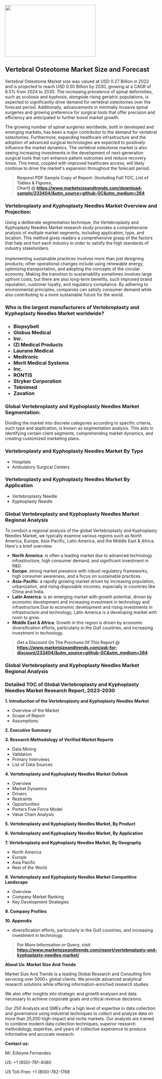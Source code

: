 <p><img class="alignnone size-medium wp-image-20088" src="https://ffe5etoiles.com/wp-content/uploads/2024/12/MST1-300x171.png" alt="" width="300" height="171" /></p><h2>Vertebral Osteotome Market Size and Forecast</h2><p>Vertebral Osteotome Market size was valued at USD 0.27 Billion in 2022 and is projected to reach USD 0.50 Billion by 2030, growing at a CAGR of 8.5% from 2024 to 2030. The increasing prevalence of spinal deformities, such as scoliosis and kyphosis, alongside rising geriatric populations, is expected to significantly drive demand for vertebral osteotomes over the forecast period. Additionally, advancements in minimally invasive spinal surgeries and growing preference for surgical tools that offer precision and efficiency are anticipated to further boost market growth.</p><p>The growing number of spinal surgeries worldwide, both in developed and emerging markets, has been a major contributor to the demand for vertebral osteotomes. Furthermore, expanding healthcare infrastructure and the adoption of advanced surgical technologies are expected to positively influence the market dynamics. The vertebral osteotome market is also seeing increasing investments in the development of next-generation surgical tools that can enhance patient outcomes and reduce recovery times. This trend, coupled with improved healthcare access, will likely continue to drive the market's expansion throughout the forecast period.</p></p><blockquote id="" class=""><strong>Request PDF Sample Copy of Report: (Including Full TOC, List of Tables &amp; Figures, Chart)&nbsp;@&nbsp;<strong><a href="https://www.marketsizeandtrends.com/download-sample/233404/&utm_source=github-GC&utm_medium=264" target="_blank">https://www.marketsizeandtrends.com/download-sample/233404/&utm_source=github-GC&utm_medium=264</a></strong></strong></blockquote><h3 id="" class="">Vertebroplasty and Kyphoplasty Needles Market&nbsp;Overview and Projection:</h3><p id="" class="">Using a deliberate segmentation technique, the Vertebroplasty and Kyphoplasty Needles Market research study provides a comprehensive analysis of multiple market segments, including application, type, and location. This method gives readers a comprehensive grasp of the factors that help and hurt each industry in order to satisfy the high standards of industry stakeholders. <br /> <br />Implementing sustainable practices involves more than just designing products; other operational changes include using renewable energy, optimizing transportation, and adopting the concepts of the circular economy. Making the transition to sustainability sometimes involves large upfront costs, but there are also long-term benefits, such improved brand reputation, customer loyalty, and regulatory compliance. By adhering to environmental principles, companies can satisfy consumer demand while also contributing to a more sustainable future for the world.</p><h3 id="" class="">Who is the largest manufacturers of&nbsp;Vertebroplasty and Kyphoplasty Needles Market worldwide?</h3><h3 class=""><p><ul><li>Biopsybell </li><li> Globus Medical </li><li> Inc. </li><li> IZI Medical Products </li><li> Laurane Medical </li><li> Medtronic </li><li> Merit Medical Systems </li><li> Inc. </li><li> RONTIS </li><li> Stryker Corporation </li><li> Teknimed </li><li> Zavation</li></ul></p></h3><h3 id="" class="">Global&nbsp;Vertebroplasty and Kyphoplasty Needles Market Segmentation:</h3><p id="" class="">Dividing the market into discrete categories according to specific criteria, such type and application, is known as segmentation analysis. This aids in identifying certain client segments, comprehending market dynamics, and creating customized marketing plans.</p><h3 id="" class="">Vertebroplasty and Kyphoplasty Needles Market&nbsp;By Type</h3><p><p><ul><li>Hospitals</li><li> Ambulatory Surgical Centers</p></li></ul></p></p><h3 id="" class="">Vertebroplasty and Kyphoplasty Needles Market&nbsp;By Application</h3><p class=""><p><ul><li>Vertebroplasty Needle</li><li> Kyphoplasty Needle</li></ul></p></p><h3 id="" class="">Global Vertebroplasty and Kyphoplasty Needles Market Regional Analysis</h3><p id="" class="">To conduct a regional analysis of the global Vertebroplasty and Kyphoplasty Needles Market, we typically examine various regions such as North America, Europe, Asia-Pacific, Latin America, and the Middle East &amp; Africa. Here's a brief overview:</p><ul><li><strong>North America</strong>: is often a leading market due to advanced technology infrastructure, high consumer demand, and significant investment in R&amp;D.</li><li><strong>Europe</strong>: strong market presence with robust regulatory frameworks, high consumer awareness, and a focus on sustainable practices.</li><li><strong>Asia-Pacific</strong>: a rapidly growing market driven by increasing population, urbanization, and rising disposable incomes, especially in countries like China and India.</li><li><strong>Latin America</strong>: is an emerging market with growth potential, driven by economic development and increasing investment in technology and infrastructure.Due to economic development and rising investments in infrastructure and technology, Latin America is a developing market with room to grow.</li><li><strong>Middle East &amp; Africa</strong>: Growth in this region is driven by economic diversification efforts, particularly in the Gulf countries, and increasing investment in technology.</li></ul><blockquote id="" class=""><strong>Get a Discount On The Purchase Of This Report @ <strong><a href="https://www.marketsizeandtrends.com/ask-for-discount/233404/&utm_source=github-GC&utm_medium=264" target="_blank">https://www.marketsizeandtrends.com/ask-for-discount/233404/&utm_source=github-GC&utm_medium=264</a></strong></strong></blockquote><h3 id="" class="">Global Vertebroplasty and Kyphoplasty Needles Market Regional Analysis</h3><h3 id="" class="">Detailed TOC of Global Vertebroplasty and Kyphoplasty Needles Market Research Report, 2023-2030</h3><p id="" class=""><strong>1. Introduction of the Vertebroplasty and Kyphoplasty Needles Market</strong></p><ul><li>Overview of the Market</li><li>Scope of Report</li><li>Assumptions</li></ul><p id="" class=""><strong>2. Executive Summary</strong></p><p id="" class=""><strong>3. Research Methodology of Verified Market Reports</strong></p><ul><li>Data Mining</li><li>Validation</li><li>Primary Interviews</li><li>List of Data Sources</li></ul><p id="" class=""><strong>4. Vertebroplasty and Kyphoplasty Needles Market Outlook</strong></p><ul><li>Overview</li><li>Market Dynamics</li><li>Drivers</li><li>Restraints</li><li>Opportunities</li><li>Porters Five Force Model</li><li>Value Chain Analysis</li></ul><p id="" class=""><strong>5. Vertebroplasty and Kyphoplasty Needles Market, By Product</strong></p><p id="" class=""><strong>6. Vertebroplasty and Kyphoplasty Needles Market, By Application</strong></p><p id="" class=""><strong>7. Vertebroplasty and Kyphoplasty Needles Market, By Geography</strong></p><ul><li>North America</li><li>Europe</li><li>Asia Pacific</li><li>Rest of the World</li></ul><p id="" class=""><strong>8. Vertebroplasty and Kyphoplasty Needles Market Competitive Landscape</strong></p><ul><li>Overview</li><li>Company Market Ranking</li><li>Key Development Strategies</li></ul><p id="" class=""><strong>9. Company Profiles</strong></p><p id="" class=""><strong>10. Appendix</strong></p><ul><li>diversification efforts, particularly in the Gulf countries, and increasing investment in technology.</li></ul><blockquote id="" class=""><strong>For More Information or Query, visit <strong><strong><a href="https://www.marketsizeandtrends.com/report/vertebroplasty-and-kyphoplasty-needles-market/" target="_blank">https://www.marketsizeandtrends.com/report/vertebroplasty-and-kyphoplasty-needles-market/</a></strong></strong></strong></blockquote><p id="" class=""><strong>About Us: Market Size And Trends</strong></p><p id="" class="">Market Size And Trends is a leading Global Research and Consulting firm servicing over 5000+ global clients. We provide advanced analytical research solutions while offering information-enriched research studies.</p><p id="" class="">We also offer insights into strategic and growth analyses and data necessary to achieve corporate goals and critical revenue decisions.</p><p id="" class="">Our 250 Analysts and SMEs offer a high level of expertise in data collection and governance using industrial techniques to collect and analyze data on more than 25,000 high-impact and niche markets. Our analysts are trained to combine modern data collection techniques, superior research methodology, expertise, and years of collective experience to produce informative and accurate research.</p><p id="" class=""><strong>Contact us:</strong></p><p id="" class="">Mr. Edwyne Fernandes</p><p id="" class="">US: +1 (650)-781-4080</p><p id="" class="">US Toll-Free: +1 (800)-782-1768</p>

